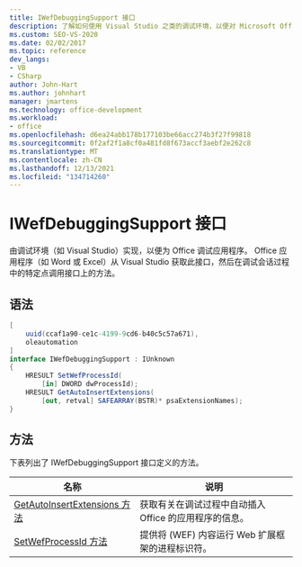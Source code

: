 ```yaml
---
title: IWefDebuggingSupport 接口
description: 了解如何使用 Visual Studio 之类的调试环境，以便对 Microsoft Office 应用程序进行调试。
ms.custom: SEO-VS-2020
ms.date: 02/02/2017
ms.topic: reference
dev_langs:
- VB
- CSharp
author: John-Hart
ms.author: johnhart
manager: jmartens
ms.technology: office-development
ms.workload:
- office
ms.openlocfilehash: d6ea24abb178b177103be66acc274b3f27f99818
ms.sourcegitcommit: 0f2af2f1a8cf0a481fd8f673accf3aebf2e262c8
ms.translationtype: MT
ms.contentlocale: zh-CN
ms.lasthandoff: 12/13/2021
ms.locfileid: "134714260"
---
```

# <a name="iwefdebuggingsupport-interface"></a>IWefDebuggingSupport 接口
  由调试环境（如 Visual Studio）实现，以便为 Office 调试应用程序。 Office 应用程序（如 Word 或 Excel）从 Visual Studio 获取此接口，然后在调试会话过程中的特定点调用接口上的方法。

## <a name="syntax"></a>语法

```csharp
[
    uuid(ccaf1a90-ce1c-4199-9cd6-b40c5c57a671),
    oleautomation
]
interface IWefDebuggingSupport : IUnknown
{
    HRESULT SetWefProcessId(
        [in] DWORD dwProcessId);
    HRESULT GetAutoInsertExtensions(
        [out, retval] SAFEARRAY(BSTR)* psaExtensionNames);
}
```

## <a name="methods"></a>方法
 下表列出了 IWefDebuggingSupport 接口定义的方法。

|名称|说明|
|----------|-----------------|
|[GetAutoInsertExtensions 方法](../vsto/getautoinsertextensions-method.md)|获取有关在调试过程中自动插入 Office 的应用程序的信息。|
|[SetWefProcessId 方法](../vsto/setwefprocessid-method.md)|提供将 (WEF) 内容运行 Web 扩展框架的进程标识符。|
